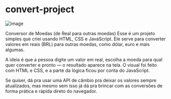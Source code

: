 # convert-project
![image](https://github.com/user-attachments/assets/1fe30fd9-1464-4471-a1e7-aaaf931107dd)

Conversor de Moedas (de Real para outras moedas)
Esse é um projeto simples que criei usando HTML, CSS e JavaScript. Ele serve para converter valores em reais (BRL) para outras moedas, como dólar, euro e mais algumas.

A ideia é que a pessoa digite um valor em real, escolha a moeda para qual quer converter e pronto — o resultado aparece na tela. O visual foi feito com HTML e CSS, e a parte da lógica ficou por conta do JavaScript.

Se quiser, dá pra usar uma API de câmbio pra deixar os valores sempre atualizados, mas mesmo sem isso já dá pra brincar com as conversões de forma prática e rápida direto do navegador.
